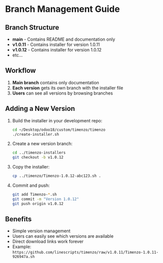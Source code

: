 # Branch Management Guide

## Branch Structure

- **main** - Contains README and documentation only
- **v1.0.11** - Contains installer for version 1.0.11
- **v1.0.12** - Contains installer for version 1.0.12
- etc...

## Workflow

1. **Main branch** contains only documentation
2. **Each version** gets its own branch with the installer file
3. **Users** can see all versions by browsing branches

## Adding a New Version

1. Build the installer in your development repo:
   ```bash
   cd ~/Desktop/odoo18/custom/timenzo/timenzo
   ./create-installer.sh
   ```

2. Create a new version branch:
   ```bash
   cd ../timenzo-installers
   git checkout -b v1.0.12
   ```

3. Copy the installer:
   ```bash
   cp ../timenzo/Timenzo-1.0.12-abc123.sh .
   ```

4. Commit and push:
   ```bash
   git add Timenzo-*.sh
   git commit -m "Version 1.0.12"
   git push origin v1.0.12
   ```

## Benefits

- Simple version management
- Users can easily see which versions are available
- Direct download links work forever
- Example: `https://github.com/linescripts/timenzo/raw/v1.0.11/Timenzo-1.0.11-926947a.sh`